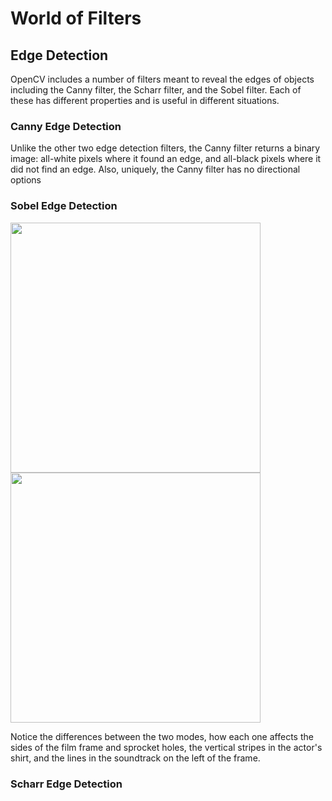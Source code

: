 # World of Filters

## Edge Detection

OpenCV includes a number of filters meant to reveal the edges of objects including the Canny filter, the Scharr filter, and the Sobel filter. Each of these has different properties and is useful in different situations.

### Canny Edge Detection

Unlike the other two edge detection filters, the Canny filter returns a binary image: all-white pixels where it found an edge, and all-black pixels where it did not find an edge. Also, uniquely, the Canny filter has no directional options

### Sobel Edge Detection

<img src="http://gregborenstein.com/assets/opencv/find_sobel_edges_horizontal.gif" width="400px" /> <img src="http://gregborenstein.com/assets/opencv/find_sobel_edges_vertical.gif" width="400px" />

Notice the differences between the two modes, how each one affects the sides of the film frame and sprocket holes, the vertical stripes in the actor's shirt, and the lines in the soundtrack on the left of the frame.

### Scharr Edge Detection

